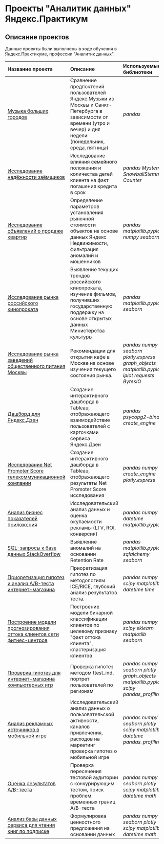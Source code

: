# Проекты "Аналитик данных" Яндекс.Практикум

## Описание проектов

Данные проекты были выполнены в ходе обучения в Яндекс.Практикуме, профессии "Аналитик данных".

| Название проекта | Описание | Используемые библиотеки | 
| :---------------------- | :---------------------- | :---------------------- |
| [Музыка больших городов](yandex_music_project) | Сравнение предпочтений пользователей Яндекс.Музыки из Москвы и Санкт-Петербурга в зависимости от времени (утро и вечер) и дня недели (понедельник, среда, пятница)| *pandas* |
| [Исследование надёжности заёмщиков](credit_score_project) | Исследование влияния семейного положения и количества детей клиента на факт погашения кредита в срок| *pandas* *Mystem* *SnowballStemmer* *Counter* |
| [Исследование объявлений о продаже квартир](real_estate_project) | Определение параметров установления рыночной стоимости объектов на основе данных Яндекс Недвижимости, фильтрация аномалий и мошенников| *pandas* *matplotlib.pyplot* *numpy* *seaborn*  |
| [Исследование рынка российского кинопроката](movie_project) | Выявление текущих трендов российского кинопроката, изучение фильмов, получивших государcтвенную поддержку на основе открытых данных Министерства культуры | *pandas* *matplotlib.pyplot* *seaborn*  |
| [Исследование рынка заведений общественного питания Москвы](rest_market_project) | Рекомендации для открытия кафе в Москве на основе изучения текущего состояния рынка. | *pandas* *numpy* *seaborn* *plotly.express* *graph_objects* *matplotlib.pyplot* *iplot* *requests* *BytesIO*  |
| [Дашборд для Яндекс.Дзен](yandex_dzen_project) | Создание интерактивного дашборда в Tableau, отображающего взаимодействие пользователей с карточками сервиса Яндекс.Дзен| *pandas* *psycopg2-binary* *create_engine* |
| [Исследование Net Promoter Score телекоммуникационной компании](telecomm_project) | Создание интерактивного дашборда в Tableau, отображающего результаты Net Promoter Score исследования| *pandas* *numpy* *create_engine* *plotly.express* | 
| [Анализ бизнес показателей приложения](business_measures_project) | Исследовательский анализ данных и оценка окупаемости рекламы (LTV, ROI, конверсия)| *pandas* *numpy* *datetime* *matplotlib.pyplot* | 
| [SQL-запросы к базе данных StackOverflow](sql_stackoverflow_project) | Выявление аномалий на основании Retention Rate| *pandas* *matplotlib.pyplot* *sqlalchemy* *seaborn* | 
| [Приоретизация гипотез и анализ A/B-теста интернет-магазина](ab_test_project) | Приоретизация гипотез по методологиям ICE/RICE, глубокий анализ результатов теста.| *pandas* *numpy* *scipy* *matplotlib* *datetime* *time*| 
| [Построение модели прогнозирования оттока клиентов сети фитнес-центров](churn_model_project) | Построение модели бинарной классификации клиентов по целевому признаку "факт оттока клиента", кластеризация клиентов| *pandas* *numpy* *scipy* *sklearn* *matplotlib* *seaborn*| 
| [Проверка гипотез для интернет-магазина компьютерных игр](hypothesis_project) | Проверка гипотез методом ttest_ind, портрет пользователей по регионам| *pandas* *numpy* *seaborn* *plotly* *graph_objects* *matplotlib.pyplot* *scipy* *pandas_profiling*| 
| [Анализ рекламных источников в мобильной игре](advertising_sources_project) | Исследовательский анализ данных о пользовательской активности, каналов привлечения, расходов на маркетинг проверка гипотез о мобильной игре| *pandas* *numpy* *seaborn* *plotly* *scipy* *matplotlib* *datetime* *pandas_profiling* | 
| [Оценка результатов A/B-теста](ab_analysis_project) | Проверка пересечения тестовой аудитории с конкурирующим тестом, поиск проблем временных границ A/B-теста| *pandas* *numpy* *seaborn* *plotly* *scipy* *matplotlib* *datetime* *math*| 
| [Анализ базы данных сервиса для чтения книг по подписке](sql_library_project) | Формулировка ценностного предложения на основании данных| *pandas* *numpy* *seaborn* *plotly* *scipy* *matplotlib* *datetime* *math*| 



